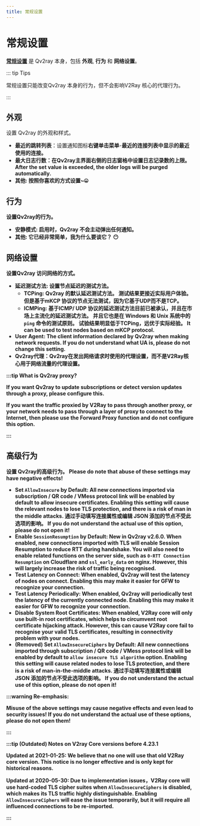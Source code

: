 ```yaml
---
title: 常规设置
---
```


# 常规设置

**[常规设置](qv2ray://open/preference/general)** 是 Qv2ray 本身，包括 **外观**, **行为** 和 **网络设置**。

::: tip Tips

常规设置只能改变Qv2ray 本身的行为，但不会影响V2Ray 核心的代理行为。

:::

## 外观

设置 Qv2ray 的外观和样式。

- <strong x-id=“1”>最近的跳转列表</strong>：设置通知图标<strong x-id=“1”>右键单击菜单</strong>-<strong x-id=“1”>最近的连接列表中显示的最近使用的连接。
- <strong x-id=“1”>最大日志行数</strong>：在Qv2ray主界面右侧的<strong x-id=“1”>日志</strong>窗格中设置日志记录数的上限。 After the set value is exceeded, the older logs will be purged automatically.
- **其他**: 按照你喜欢的方式设置~🤐

## 行为

设置Qv2ray的行为。

- **安静模式**: 启用时，Qv2ray 不会主动弹出任何通知。
- **其他**: 它已经非常简单，我为什么要谈它？ 😶

## 网络设置

设置Qv2ray 访问网络的方式。

- **延迟测试方法**: 设置节点延迟的测试方法。
  - **TCPing**: Qv2ray 的默认延迟测试方法。 测试结果更接近实际用户体验。 但是基于mKCP 协议的节点无法测试，因为它基于UDP而不是TCP。
  - **ICMPing**: 基于ICMP/ UDP 协议的延迟测试方法目前已被承认，并且在市场上主流化的延迟测试方法。 并且它也是在 Windows 和 Unix 系统中的 `ping` 命令的测试原则。 试验结果明显低于TCPing，远优于实际经验。 It can be used to test nodes based on mKCP protocol.
- **User Agent**: The client information declared by Qv2ray when making network requests. If you do not understand what UA is, please do not change this setting.
- <strong x-id=“1”>Qv2ray代理</strong>：Qv2ray在发出网络请求时使用的代理设置，而不是V2Ray核心用于网络流量的代理设置。

:::tip What is Qv2ray proxy?

If you want Qv2ray to update subscriptions or detect version updates through a proxy, please configure this.

If you want the traffic proxied by V2Ray to pass through another proxy, or your network needs to pass through a layer of proxy to connect to the Internet, then please use the Forward Proxy function and do not configure this option.

:::

## 高级行为

设置 Qv2ray的高级行为。 Please do note that abuse of these settings may have negative effects!

- **Set `AllowInsecure` by Default**: All new connections imported via **subscription** / **QR code** / **VMess protocol link** will be enabled by default to allow insecure certificates. Enabling this setting will cause the relevant nodes to lose TLS protection, and there is a risk of man in the middle attacks. 通过手动填写连接属性或编辑 JSON 添加的节点不受此选项的影响。 If you do not understand the actual use of this option, please do not open it!
- **Enable `SessionResumption` by Default**: New in Qv2ray v2.6.0. When enabled, new connections imported with TLS will enable **Session Resumption** to reduce RTT during handshake. You will also need to enable related functions on the server side, such as `0-RTT Connection Resumption` on Cloudflare and `ssl_early_data` on nginx. However, this will largely increase the risk of traffic being recognised.
- **Test Latency on Connect**: When enabled, Qv2ray will test the latency of nodes on connect. Enabling this may make it easier for GFW to recognize your connection.
- **Test Latency Periodically**: When enabled, Qv2ray will periodically test the latency of the currently connected node. Enabling this may make it easier for GFW to recognize your connection.
- **Disable System Root Certificates**: When enabled, V2Ray core will only use built-in root certificates, which helps to circumvent root certificate hijacking attack. However, this can cause V2Ray core fail to recognise your valid TLS certificates, resulting in connectivity problem with your nodes.
- (Removed) **Set `AllowInsecureCiphers` by Default**: All new connections imported through **subscription** / **QR code** / **VMess protocol link** will be enabled by default to `allow insecure TLS algorithm` option. Enabling this setting will cause related nodes to lose TLS protection, and there is a risk of man-in-the-middle attacks. 通过手动填写连接属性或编辑 JSON 添加的节点不受此选项的影响。 If you do not understand the actual use of this option, please do not open it!

:::warning Re-emphasis:

Misuse of the above settings may cause negative effects and even lead to security issues! If you do not understand the actual use of these options, please do not open them!

:::

:::tip (Outdated) Notes on V2ray Core versions before 4.23.1

**Updated at 2021-01-25:** We believe that no one will use that old V2Ray core version. This notice is no longer effective and is only kept for historical reasons.

**Updated at 2020-05-30:** Due to implementation issues，V2Ray core will use hard-coded TLS cipher suites when `AllowInsecureCiphers` is disabled, which makes its TLS traffic highly distinguishable. Enabling `AllowInsecureCiphers` will ease the issue temporarily, but it will require **all influenced connections to be re-imported**.

:::
